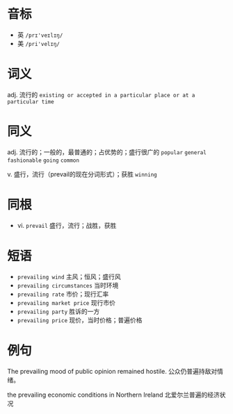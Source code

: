 # 音标

- 英 `/prɪ'veɪlɪŋ/`
- 美 `/pri'velɪŋ/`

# 词义

adj. 流行的
`existing or accepted in a particular place or at a particular time`

# 同义

adj. 流行的；一般的，最普通的；占优势的；盛行很广的
`popular` `general` `fashionable` `going` `common`

v. 盛行，流行（prevail的现在分词形式）；获胜
`winning`

# 同根

- vi. `prevail` 盛行，流行；战胜，获胜

# 短语

- `prevailing wind` 主风；恒风；盛行风
- `prevailing circumstances` 当时环境
- `prevailing rate` 市价；现行汇率
- `prevailing market price` 现行市价
- `prevailing party` 胜诉的一方
- `prevailing price` 现价，当时价格；普遍价格

# 例句

The prevailing mood of public opinion remained hostile.
公众仍普遍持敌对情绪。

the prevailing economic conditions in Northern Ireland
北爱尔兰普遍的经济状况


